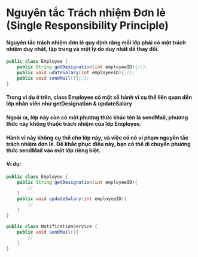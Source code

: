 # Nguyên tắc Trách nhiệm Đơn lẻ (Single Responsibility Principle)
#### Nguyên tắc trách nhiệm đơn lẻ quy định rằng mỗi lớp phải có một trách nhiệm duy nhất, tập trung và một lý do duy nhất để thay đổi.
  
```java
public class Employee {
    public String getDesignation(int employeeID){//};
    public void udateSalary(int employeeID){//};
    public void sendMail(){//};
}
```

#### Trong ví dụ ở trên, class Employee có một số hành vi cụ thể liên quan đến lớp nhân viên như getDesignation & updateSalary

#### Ngoài ra, lớp này còn có một phương thức khác tên là sendMail, phương thức này không thuộc trách nhiệm của lớp Employee.

#### Hành vi này không cụ thể cho lớp này, và việc có nó vi phạm nguyên tắc trách nhiệm đơn lẻ. Để khắc phục điều này, bạn có thể di chuyển phương thức sendMail vào một lớp riêng biệt.

#### Ví dụ:

```java
public class Employee {
    public String getDesignation(int employeeID){
        //
    }
    public void updateSalary(int employeeID){
        //
    }
}

public class NotificationService {
    public void sendMail(){
        //
    }
}
```





